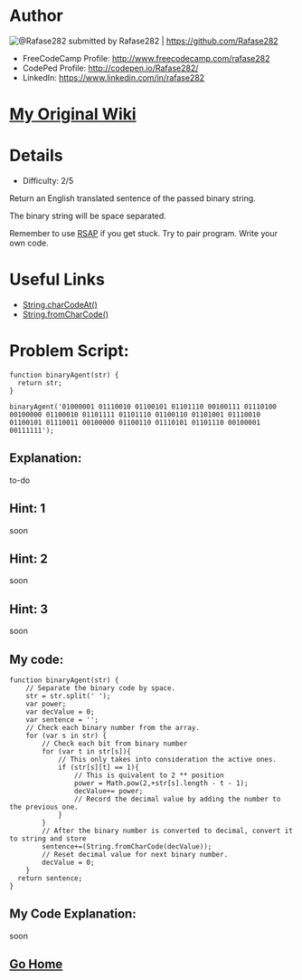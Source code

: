 # Author

![@Rafase282](https://avatars0.githubusercontent.com/Rafase282?&s=128) submitted by Rafase282 | https://github.com/Rafase282

* FreeCodeCamp Profile: http://www.freecodecamp.com/rafase282
* CodePed Profile: http://codepen.io/Rafase282/
* LinkedIn: https://www.linkedin.com/in/rafase282

# [My Original Wiki](http://rafase282.github.io/My-FreeCodeCamp-Code/)

# Details

* Difficulty: 2/5

Return an English translated sentence of the passed binary string.

The binary string will be space separated.

Remember to use [RSAP](http://www.freecodecamp.com/field-guide/how-do-i-get-help-when-I-get-stuck) if you get stuck. Try to pair program. Write your own code.

# Useful Links

* [String.charCodeAt()](https://developer.mozilla.org/en-US/docs/Web/JavaScript/Reference/Global_Objects/String/charCodeAt)
* [String.fromCharCode()](https://developer.mozilla.org/en-US/docs/Web/JavaScript/Reference/Global_Objects/String/fromCharCode)

# Problem Script:

```
function binaryAgent(str) {
  return str;
}

binaryAgent('01000001 01110010 01100101 01101110 00100111 01110100 00100000 01100010 01101111 01101110 01100110 01101001 01110010 01100101 01110011 00100000 01100110 01110101 01101110 00100001 00111111');
```

## Explanation:

to-do

## Hint: 1
soon

## Hint: 2
soon

## Hint: 3
soon

## My code:

```
function binaryAgent(str) {
	// Separate the binary code by space.
    str = str.split(' ');
    var power;
    var decValue = 0;
    var sentence = '';
    // Check each binary number from the array.
    for (var s in str) {
        // Check each bit from binary number
        for (var t in str[s]){
            // This only takes into consideration the active ones.
            if (str[s][t] == 1){
            	// This is quivalent to 2 ** position
                power = Math.pow(2,+str[s].length - t - 1);
                decValue+= power;
                // Record the decimal value by adding the number to the previous one.
            }
        }
        // After the binary number is converted to decimal, convert it to string and store
        sentence+=(String.fromCharCode(decValue));
        // Reset decimal value for next binary number.
        decValue = 0;
    }
  return sentence;
}
```
## My Code Explanation:

soon

## [Go Home](https://github.com/Rafase282/My-FreeCodeCamp-Code/wiki)
